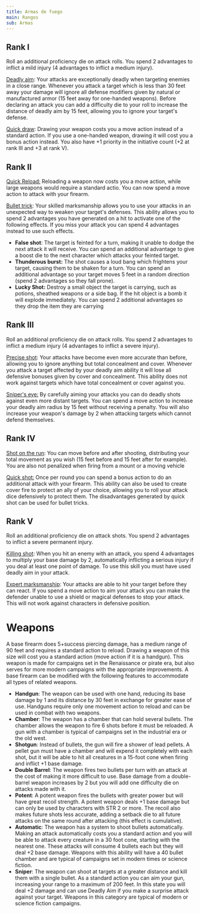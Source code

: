 ```yaml
---
title: Armas de fuego
main: Rangos
sub: Armas
---
```


## Rank I

Roll an additional proficiency die on attack rolls. You spend 2 advantages to inflict a mild injury (4 advantages to inflict a medium injury).

<u>Deadly aim</u>: Your attacks are exceptionally deadly when targeting enemies in a close range. Whenever you attack a target which is less than 30 feet away your damage will ignore all defense modifiers given by natural or manufactured armor (15 feet away for one-handed weapons). Before declaring an attack you can add a difficulty die to your roll to increase the distance of deadly aim by 15 feet, allowing you to ignore your target's defense.

<u>Quick draw</u>: Drawing your weapon costs you a move action instead of a standard action. If you use a one-handed weapon, drawing it will cost you a bonus action instead. You also have +1 priority in the initiative count (+2 at rank III and +3 at rank V).

## Rank II

<u>Quick Reload:</u> Reloading a weapon now costs you a move action, while large weapons would require a standard actio. You can now spend a move action to attack with your firearm.

<u>Bullet trick</u>: Your skilled marksmanship allows you to use your attacks in an unexpected way to weaken your target's defenses. This ability allows you to spend 2 advantages you have generated on a hit to activate one of the following effects. If you miss your attack you can spend 4 advantages instead to use such effects.

- **False shot**: The target is feinted for a turn, making it unable to dodge the next attack it will receive. You can spend an additional advantage to give a boost die to the next character which attacks your feinted target.
- **Thunderous burst:** The shot causes a loud bang which frightens your target, causing them to be shaken for a turn. You can spend an additional advantage so your target moves 5 feet in a random direction (spend 2 advantages so they fall prone).
- **Lucky Shot:** Destroy a small object the target is carrying, such as potions, sheathed weapons or a side bag. If the hit object is a bomb it will explode immediately. You can spend 2 additional advantages so they drop the item they are carrying

## Rank III

Roll an additional proficiency die on attack rolls. You spend 2 advantages to inflict a medium injury (4 advantages to inflict a severe injury).

<u>Precise shot</u>: Your attacks have become even more accurate than before, allowing you to ignore anything but total concealment and cover. Whenever you attack a target affected by your deadly aim ability it will lose all defensive bonuses given by cover and concealment. This ability does not work against targets which have total concealment or cover against you.

<u>Sniper's eye:</u> By carefully aiming your attacks you can do deadly shots against even more distant targets. You can spend a move action to increase your deadly aim radius by 15 feet without receiving a penalty. You will also increase your weapon's damage by 2 when attacking targets which cannot defend themselves. 

## Rank IV

<u>Shot on the run</u>: You can move before and after shooting, distributing your total movement as you wish (15 feet before and 15 feet after for example). You are also not penalized when firing from a mount or a moving vehicle

<u>Quick shot:</u> Once per round you can spend a bonus action to do an additional attack with your firearm. This ability can also be used to create cover fire to protect an ally of your choice, allowing you to roll your attack dice defensively to protect them. The disadvantages generated by quick shot can be used for bullet tricks.

## Rank V

Roll an additional proficiency die on attack shots. You spend 2 advantages to inflict a severe permanent injury.

<u>Killing shot</u>: When you hit an enemy with an attack, you spend 4 advantages to multiply your base damage by 2, automatically inflicting a serious injury if you deal at least one point of damage. To use this skill you must have used deadly aim in your attack.

<u>Expert marksmanship</u>: Your attacks are able to hit your target before they can react. If you spend a move action to aim your attack you can make the defender unable to use a shield or magical defenses to stop your attack. This will not work against characters in defensive position.

# Weapons

A base firearm does 5+success piercing damage, has a medium range of 90 feet and requires a standard action to reload. Drawing a weapon of this size will cost you a standard action (move action if it is a handgun). This weapon is made for campaigns set in the Renaissance or pirate era, but also serves for more modern campaigns with the appropriate improvements. A base firearm can be modified with the following features to accommodate all types of related weapons.

- **Handgun**: The weapon can be used with one hand, reducing its base damage by 1 and its distance by 30 feet in exchange for greater ease of use. Handguns require only one movement action to reload and can be used in combat with two weapons.
- **Chamber**: The weapon has a chamber that can hold several bullets. The chamber allows the weapon to fire 6 shots before it must be reloaded. A gun with a chamber is typical of campaigns set in the industrial era or the old west. 
- **Shotgun**: Instead of bullets, the gun will fire a shower of lead pellets. A pellet gun must have a chamber and will expend it completely with each shot, but it will be able to hit all creatures in a 15-foot cone when firing and inflict +1 base damage. 
- **Double Barrel**: The weapon fires two bullets per turn with an attack at the cost of making it more difficult to use. Base damage from a double-barrel weapon increases by 2 but you will add one difficulty die on attacks made with it.
- **Potent**: A potent weapon fires the bullets with greater power but will have great recoil strength. A potent weapon deals +1 base damage but can only be used by characters with STR 2 or more. The recoil also makes future shots less accurate, adding a setback die to all future attacks on the same round after attacking (this effect is cumulative).
- **Automatic**: The weapon has a system to shoot bullets automatically. Making an attack automatically costs you a standard action and you will be able to attack every creature in a 30 foot cone, starting with the nearest one. These attacks will consume 4 bullets each but they  will deal +2 base damage. Weapons with this ability will have a 40 bullet chamber and are typical of campaigns set in modern times or science fiction.
- **Sniper**: The weapon can shoot at targets at a greater distance and kill them with a single bullet. As a standard action you can aim your gun, increasing your range to a maximum of 200 feet. In this state you will deal +2 damage and can use Deadly Aim if you make a surprise attack against your target. Weapons in this category are typical of modern or science fiction campaigns.

